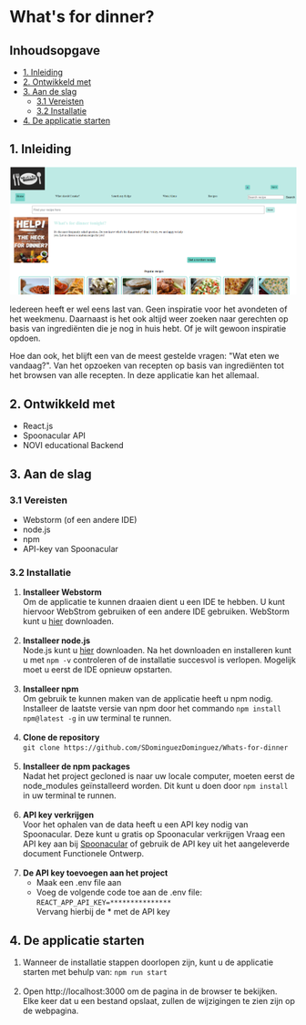 # What's for dinner?

## Inhoudsopgave
<!-- TOC -->
  * [1. Inleiding](#1-inleiding)
  * [2. Ontwikkeld met](#2-ontwikkeld-met)
  * [3. Aan de slag](#3-aan-de-slag)
    * [3.1 Vereisten](#31-vereisten)
    * [3.2 Installatie](#32-installatie)
  * [4. De applicatie starten](#4-de-applicatie-starten)
<!-- TOC -->

## 1. Inleiding
![img.png](src/assets/homepage.png)

Iedereen heeft er wel eens last van. Geen inspiratie voor het avondeten of het weekmenu. Daarnaast is het ook altijd
weer zoeken naar gerechten op basis van ingrediënten die je nog in huis hebt. Of je wilt gewoon inspiratie opdoen.

Hoe dan ook, het blijft een van de meest gestelde vragen: "Wat eten we vandaag?". Van het opzoeken van recepten op basis
van ingrediënten tot het browsen van alle recepten. In deze applicatie kan het allemaal.

## 2. Ontwikkeld met
* React.js
* Spoonacular API
* NOVI educational Backend

## 3. Aan de slag

### 3.1 Vereisten
* Webstorm (of een andere IDE)
* node.js
* npm
* API-key van Spoonacular

### 3.2 Installatie
1. **Installeer Webstorm**
<br>Om de applicatie te kunnen draaien dient u een IDE te hebben. U kunt hiervoor WebStrom gebruiken of een andere IDE gebruiken.
WebStorm kunt u [hier](https://www.jetbrains.com/webstorm/download/#section=windows) downloaden.
<br><br>
2.  **Installeer node.js**
    <br>Node.js kunt u [hier](https://nodejs.org/en/download/current/) downloaden.
    Na het downloaden en installeren kunt u met `npm -v` controleren of de installatie succesvol is verlopen.
    Mogelijk moet u eerst de IDE opnieuw opstarten.
    <br><br>
3. **Installeer npm** <br>
   Om gebruik te kunnen maken van de applicatie heeft u npm nodig. 
   Installeer de laatste versie van npm door het commando `npm install npm@latest -g` in uw terminal te runnen.
   <br><br>
4. **Clone de repository**<br>
`git clone https://github.com/SDominguezDominguez/Whats-for-dinner`
   <br><br>
5. **Installeer de npm packages**<br>
    Nadat het project gecloned is naar uw locale computer, moeten eerst de node_modules geïnstalleerd worden.
    Dit kunt u doen door `npm install` in uw terminal te runnen.
   <br><br>
6. **API key verkrijgen**<br> 
   Voor het ophalen van de data heeft u een API key nodig van Spoonacular. Deze kunt u gratis op Spoonacular verkrijgen 
   Vraag een API key aan bij [Spoonacular](https://spoonacular.com/food-api/console#Dashboard) of gebruik de API key uit het aangeleverde document Functionele Ontwerp.
   <br><br>
7. **De API key toevoegen aan het project**<br>
    - Maak een .env file aan
    - Voeg de volgende code toe aan de .env file: ` REACT_APP_API_KEY=***************`<br>
      Vervang hierbij de * met de API key
    
## 4. De applicatie starten

1. Wanneer de installatie stappen doorlopen zijn, kunt u de applicatie starten met behulp van: 
        `npm run start`
<br><br>
2. Open http://localhost:3000 om de pagina in de browser te bekijken. <br>
    Elke keer dat u een bestand opslaat, zullen de wijzigingen te zien zijn op de webpagina.
